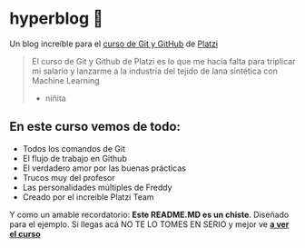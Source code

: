 # hyperblog 💚
Un blog increíble para el [curso de Git y GitHub](https://platzi.com/clases/git-github/ "curso profesional de Git y GitHub") de [Platzi](https://platzi.com/ "Platzi")
> El curso de Git y Github de Platzi es lo que me hacia falta para triplicar mi salario y lanzarme a la industria del tejido de lana sintética con Machine Learning
> - niñita

## En este curso vemos de todo:
* Todos los comandos de Git
* El flujo de trabajo en Github
* El verdadero amor por las buenas prácticas
* Trucos muy del profesor
* Las personalidades múltiples de Freddy
* Creado por el increible Platzi Team

Y como un amable recordatorio: **Este README.MD es un chiste**. Diseñado para el ejemplo. Si llegas acá NO TE LO TOMES EN SERIO y mejor ve [**a ver el curso**](https://platzi.com/clases/git-github/ "a ver el curso")